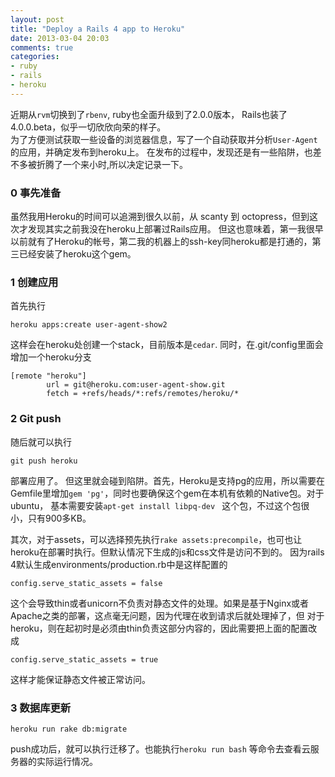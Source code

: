 ```yaml
---
layout: post
title: "Deploy a Rails 4 app to Heroku"
date: 2013-03-04 20:03
comments: true
categories: 
- ruby
- rails
- heroku
---
```


近期从`rvm`切换到了`rbenv`, ruby也全面升级到了2.0.0版本， Rails也装了4.0.0.beta，似乎一切欣欣向荣的样子。  
为了方便测试获取一些设备的浏览器信息，写了一个自动获取并分析`User-Agent`的应用，并确定发布到heroku上。
在发布的过程中，发现还是有一些陷阱，也差不多被折腾了一个来小时,所以决定记录一下。


### 0 事先准备

虽然我用Heroku的时间可以追溯到很久以前，从 scanty 到 octopress，但到这次才发现其实之前我没在heroku上部署过Rails应用。
但这也意味着，第一我很早以前就有了Heroku的帐号，第二我的机器上的ssh-key同heroku都是打通的，第三已经安装了heroku这个gem。

### 1 创建应用

首先执行 
```
heroku apps:create user-agent-show2

```
这样会在heroku处创建一个stack，目前版本是`cedar`. 同时，在.git/config里面会增加一个heroku分支
```
[remote "heroku"]
        url = git@heroku.com:user-agent-show.git
        fetch = +refs/heads/*:refs/remotes/heroku/*
```


### 2 Git push

随后就可以执行
```
git push heroku
```
部署应用了。
但这里就会碰到陷阱。首先，Heroku是支持pg的应用，所以需要在Gemfile里增加`gem 'pg'`，同时也要确保这个gem在本机有依赖的Native包。对于ubuntu，
基本需要安装`apt-get install libpq-dev ` 这个包，不过这个包很小，只有900多KB。

其次，对于assets，可以选择预先执行`rake assets:precompile`，也可也让heroku在部署时执行。但默认情况下生成的js和css文件是访问不到的。
因为rails 4默认生成environments/production.rb中是这样配置的
```
config.serve_static_assets = false
```
这个会导致thin或者unicorn不负责对静态文件的处理。如果是基于Nginx或者Apache之类的部署，这点毫无问题，因为代理在收到请求后就处理掉了，但
对于heroku，则在起初时是必须由thin负责这部分内容的，因此需要把上面的配置改成
```
config.serve_static_assets = true
```
这样才能保证静态文件被正常访问。

### 3 数据库更新

```
heroku run rake db:migrate
```

push成功后，就可以执行迁移了。也能执行`heroku run bash` 等命令去查看云服务器的实际运行情况。